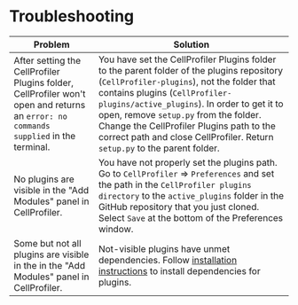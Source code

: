 # Troubleshooting

| Problem | Solution | 
|---|-----|
| After setting the CellProfiler Plugins folder, CellProfiler won't open and returns an `error: no commands supplied` in the terminal. | You have set the CellProfiler Plugins folder to the parent folder of the plugins repository (`CellProfiler-plugins`), not the folder that contains plugins (`CellProfiler-plugins/active_plugins`). In order to get it to open, remove `setup.py` from the folder. Change the CellProfiler Plugins path to the correct path and close CellProfiler. Return `setup.py` to the parent folder. |
| No plugins are visible in the "Add Modules" panel in CellProfiler. | You have not properly set the plugins path. Go to `CellProfiler` => `Preferences` and set the path in the `CellProfiler plugins directory` to the `active_plugins` folder in the GitHub repository that you just cloned. Select `Save` at the bottom of the Preferences window. |
| Some but not all plugins are visible in the in the "Add Modules" panel in CellProfiler. | Not-visible plugins have unmet dependencies. Follow [installation instructions](using_plugins.md) to install dependencies for plugins. |
